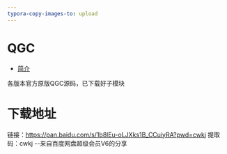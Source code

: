 ```yaml
---
typora-copy-images-to: upload
---
```


# QGC

* [简介](README.md)

各版本官方原版QGC源码，已下载好子模块

# 下载地址

链接：https://pan.baidu.com/s/1b8lEu-oLJXks1B_CCuiyRA?pwd=cwkj 
提取码：cwkj 
--来自百度网盘超级会员V6的分享

